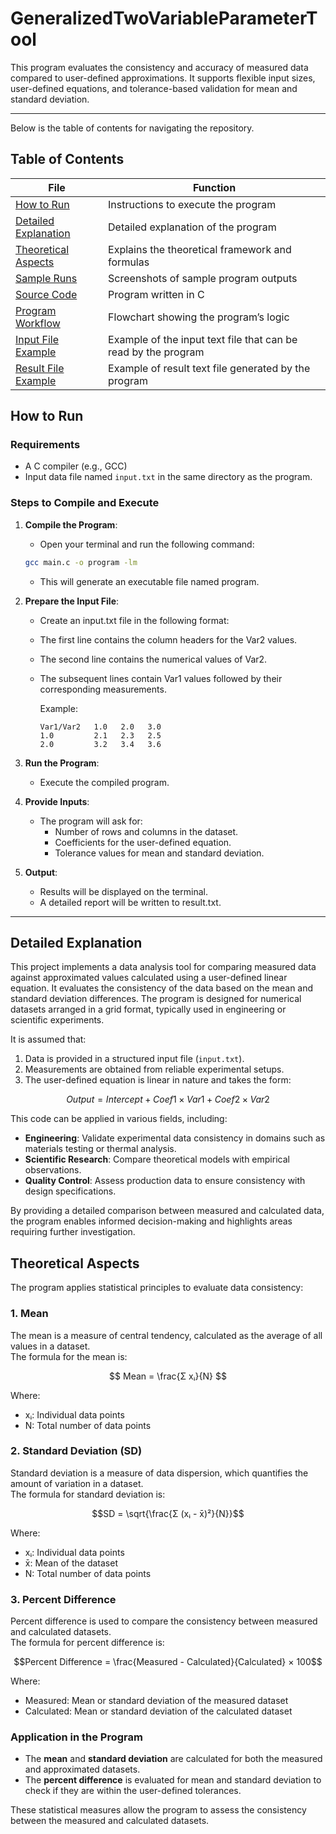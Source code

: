 # GeneralizedTwoVariableParameterTool

This program evaluates the consistency and accuracy of measured data compared to user-defined approximations. It supports flexible input sizes, user-defined equations, and tolerance-based validation for mean and standard deviation.

---

Below is the table of contents for navigating the repository.

## Table of Contents
| File                                                   | Function                                               |
|--------------------------------------------------------|--------------------------------------------------------|
| [How to Run](README.md#how-to-run)                     | Instructions to execute the program                    |
| [Detailed Explanation](README.md#detailed-explanation) | Detailed explanation of the program                    |
| [Theoretical Aspects](README.md#theoretical-aspects)   | Explains the theoretical framework and formulas        |
| [Sample Runs](Sample_Runs/)                            | Screenshots of sample program outputs                  |
| [Source Code](Code.m)                                  | Program written in C                                   |
| [Program Workflow](Program_Workflow/)                  | Flowchart showing the program’s logic                  |
| [Input File Example](input.txt)                        | Example of the input text file that can be read by the program|
| [Result File Example](result.txt)                      | Example of result text file generated by the program   |


## How to Run

### Requirements
- A C compiler (e.g., GCC)
- Input data file named `input.txt` in the same directory as the program.

### Steps to Compile and Execute
1. **Compile the Program**:
   - Open your terminal and run the following command:  
   ```bash
   gcc main.c -o program -lm
   ```
   - This will generate an executable file named program.

3. **Prepare the Input File**:
   - Create an input.txt file in the following format:
   - The first line contains the column headers for the Var2 values.
   - The second line contains the numerical values of Var2.
   - The subsequent lines contain Var1 values followed by their corresponding measurements.

     Example:
     ```
     Var1/Var2   1.0   2.0   3.0
     1.0         2.1   2.3   2.5
     2.0         3.2   3.4   3.6
     ```

3. **Run the Program**:
   - Execute the compiled program.

5. **Provide Inputs**:
   - The program will ask for:
     - Number of rows and columns in the dataset.
     - Coefficients for the user-defined equation.
     - Tolerance values for mean and standard deviation.

5. **Output**:
   - Results will be displayed on the terminal.
   - A detailed report will be written to result.txt.



---

## Detailed Explanation
This project implements a data analysis tool for comparing measured data against approximated values calculated using a user-defined linear equation. It evaluates the consistency of the data based on the mean and standard deviation differences. The program is designed for numerical datasets arranged in a grid format, typically used in engineering or scientific experiments.

It is assumed that:
1. Data is provided in a structured input file (`input.txt`).
2. Measurements are obtained from reliable experimental setups.
3. The user-defined equation is linear in nature and takes the form:

$$
Output = Intercept + Coef1 × Var1 + Coef2 × Var2
$$

This code can be applied in various fields, including:
- **Engineering**: Validate experimental data consistency in domains such as materials testing or thermal analysis.
- **Scientific Research**: Compare theoretical models with empirical observations.
- **Quality Control**: Assess production data to ensure consistency with design specifications.

By providing a detailed comparison between measured and calculated data, the program enables informed decision-making and highlights areas requiring further investigation.


## Theoretical Aspects

The program applies statistical principles to evaluate data consistency:

### 1. **Mean**  
The mean is a measure of central tendency, calculated as the average of all values in a dataset.  
The formula for the mean is:

$$  
Mean = \frac{Σ xᵢ}{N}
$$

Where:
- xᵢ: Individual data points
- N: Total number of data points


### 2. **Standard Deviation (SD)**  
Standard deviation is a measure of data dispersion, which quantifies the amount of variation in a dataset.  
The formula for standard deviation is:  

$$SD = \sqrt{\frac{Σ (xᵢ - x̄)²}{N}}$$


Where:
- xᵢ: Individual data points
- x̄: Mean of the dataset
- N: Total number of data points


### 3. **Percent Difference**  
Percent difference is used to compare the consistency between measured and calculated datasets.  
The formula for percent difference is:  


$$Percent Difference = \frac{Measured - Calculated}{Calculated} × 100$$


Where:
- Measured: Mean or standard deviation of the measured dataset
- Calculated: Mean or standard deviation of the calculated dataset


### Application in the Program
- The **mean** and **standard deviation** are calculated for both the measured and approximated datasets.  
- The **percent difference** is evaluated for mean and standard deviation to check if they are within the user-defined tolerances.  

These statistical measures allow the program to assess the consistency between the measured and calculated datasets.



